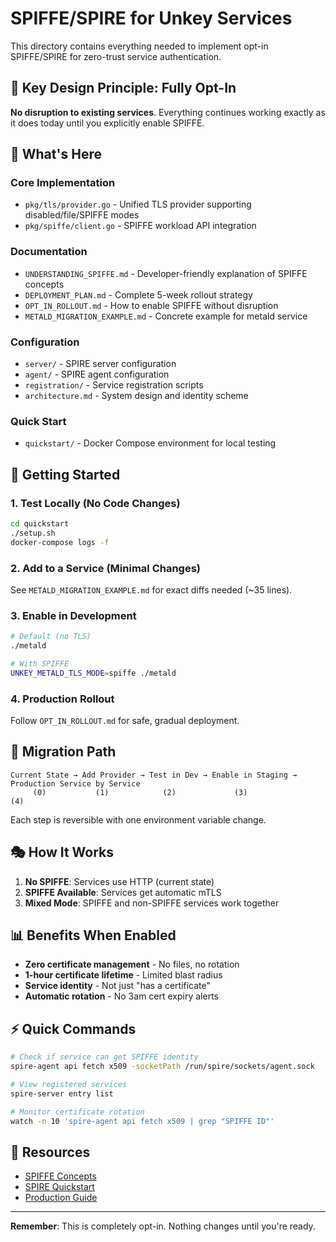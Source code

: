 # SPIFFE/SPIRE for Unkey Services

This directory contains everything needed to implement opt-in SPIFFE/SPIRE for zero-trust service authentication.

## 🎯 Key Design Principle: Fully Opt-In

**No disruption to existing services**. Everything continues working exactly as it does today until you explicitly enable SPIFFE.

## 📁 What's Here

### Core Implementation
- `pkg/tls/provider.go` - Unified TLS provider supporting disabled/file/SPIFFE modes
- `pkg/spiffe/client.go` - SPIFFE workload API integration

### Documentation
- `UNDERSTANDING_SPIFFE.md` - Developer-friendly explanation of SPIFFE concepts
- `DEPLOYMENT_PLAN.md` - Complete 5-week rollout strategy
- `OPT_IN_ROLLOUT.md` - How to enable SPIFFE without disruption
- `METALD_MIGRATION_EXAMPLE.md` - Concrete example for metald service

### Configuration
- `server/` - SPIRE server configuration
- `agent/` - SPIRE agent configuration  
- `registration/` - Service registration scripts
- `architecture.md` - System design and identity scheme

### Quick Start
- `quickstart/` - Docker Compose environment for local testing

## 🚀 Getting Started

### 1. Test Locally (No Code Changes)
```bash
cd quickstart
./setup.sh
docker-compose logs -f
```

### 2. Add to a Service (Minimal Changes)
See `METALD_MIGRATION_EXAMPLE.md` for exact diffs needed (~35 lines).

### 3. Enable in Development
```bash
# Default (no TLS)
./metald

# With SPIFFE
UNKEY_METALD_TLS_MODE=spiffe ./metald
```

### 4. Production Rollout
Follow `OPT_IN_ROLLOUT.md` for safe, gradual deployment.

## 🔄 Migration Path

```
Current State → Add Provider → Test in Dev → Enable in Staging → Production Service by Service
     (0)           (1)            (2)             (3)                    (4)
```

Each step is reversible with one environment variable change.

## 🎭 How It Works

1. **No SPIFFE**: Services use HTTP (current state)
2. **SPIFFE Available**: Services get automatic mTLS
3. **Mixed Mode**: SPIFFE and non-SPIFFE services work together

## 📊 Benefits When Enabled

- **Zero certificate management** - No files, no rotation
- **1-hour certificate lifetime** - Limited blast radius
- **Service identity** - Not just "has a certificate"
- **Automatic rotation** - No 3am cert expiry alerts

## ⚡ Quick Commands

```bash
# Check if service can get SPIFFE identity
spire-agent api fetch x509 -socketPath /run/spire/sockets/agent.sock

# View registered services
spire-server entry list

# Monitor certificate rotation
watch -n 10 'spire-agent api fetch x509 | grep "SPIFFE ID"'
```

## 🔗 Resources

- [SPIFFE Concepts](https://spiffe.io/docs/latest/spiffe-about/spiffe-concepts/)
- [SPIRE Quickstart](https://spiffe.io/docs/latest/try/getting-started-linux-macos-x86/)
- [Production Guide](https://spiffe.io/docs/latest/planning/production/)

---

**Remember**: This is completely opt-in. Nothing changes until you're ready.